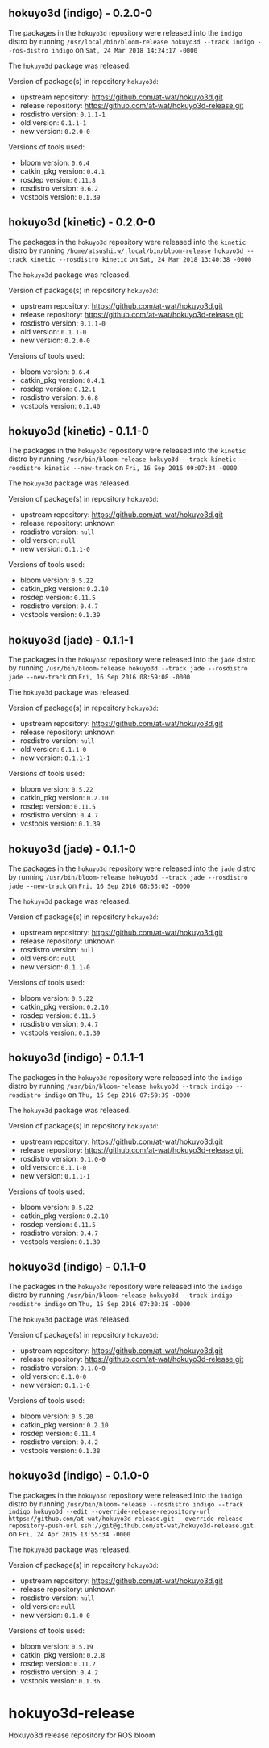 ## hokuyo3d (indigo) - 0.2.0-0

The packages in the `hokuyo3d` repository were released into the `indigo` distro by running `/usr/local/bin/bloom-release hokuyo3d --track indigo --ros-distro indigo` on `Sat, 24 Mar 2018 14:24:17 -0000`

The `hokuyo3d` package was released.

Version of package(s) in repository `hokuyo3d`:

- upstream repository: https://github.com/at-wat/hokuyo3d.git
- release repository: https://github.com/at-wat/hokuyo3d-release.git
- rosdistro version: `0.1.1-1`
- old version: `0.1.1-1`
- new version: `0.2.0-0`

Versions of tools used:

- bloom version: `0.6.4`
- catkin_pkg version: `0.4.1`
- rosdep version: `0.11.8`
- rosdistro version: `0.6.2`
- vcstools version: `0.1.39`


## hokuyo3d (kinetic) - 0.2.0-0

The packages in the `hokuyo3d` repository were released into the `kinetic` distro by running `/home/atsushi.w/.local/bin/bloom-release hokuyo3d --track kinetic --rosdistro kinetic` on `Sat, 24 Mar 2018 13:40:38 -0000`

The `hokuyo3d` package was released.

Version of package(s) in repository `hokuyo3d`:

- upstream repository: https://github.com/at-wat/hokuyo3d.git
- release repository: https://github.com/at-wat/hokuyo3d-release.git
- rosdistro version: `0.1.1-0`
- old version: `0.1.1-0`
- new version: `0.2.0-0`

Versions of tools used:

- bloom version: `0.6.4`
- catkin_pkg version: `0.4.1`
- rosdep version: `0.12.1`
- rosdistro version: `0.6.8`
- vcstools version: `0.1.40`


## hokuyo3d (kinetic) - 0.1.1-0

The packages in the `hokuyo3d` repository were released into the `kinetic` distro by running `/usr/bin/bloom-release hokuyo3d --track kinetic --rosdistro kinetic --new-track` on `Fri, 16 Sep 2016 09:07:34 -0000`

The `hokuyo3d` package was released.

Version of package(s) in repository `hokuyo3d`:

- upstream repository: https://github.com/at-wat/hokuyo3d.git
- release repository: unknown
- rosdistro version: `null`
- old version: `null`
- new version: `0.1.1-0`

Versions of tools used:

- bloom version: `0.5.22`
- catkin_pkg version: `0.2.10`
- rosdep version: `0.11.5`
- rosdistro version: `0.4.7`
- vcstools version: `0.1.39`


## hokuyo3d (jade) - 0.1.1-1

The packages in the `hokuyo3d` repository were released into the `jade` distro by running `/usr/bin/bloom-release hokuyo3d --track jade --rosdistro jade --new-track` on `Fri, 16 Sep 2016 08:59:08 -0000`

The `hokuyo3d` package was released.

Version of package(s) in repository `hokuyo3d`:

- upstream repository: https://github.com/at-wat/hokuyo3d.git
- release repository: unknown
- rosdistro version: `null`
- old version: `0.1.1-0`
- new version: `0.1.1-1`

Versions of tools used:

- bloom version: `0.5.22`
- catkin_pkg version: `0.2.10`
- rosdep version: `0.11.5`
- rosdistro version: `0.4.7`
- vcstools version: `0.1.39`


## hokuyo3d (jade) - 0.1.1-0

The packages in the `hokuyo3d` repository were released into the `jade` distro by running `/usr/bin/bloom-release hokuyo3d --track jade --rosdistro jade --new-track` on `Fri, 16 Sep 2016 08:53:03 -0000`

The `hokuyo3d` package was released.

Version of package(s) in repository `hokuyo3d`:

- upstream repository: https://github.com/at-wat/hokuyo3d.git
- release repository: unknown
- rosdistro version: `null`
- old version: `null`
- new version: `0.1.1-0`

Versions of tools used:

- bloom version: `0.5.22`
- catkin_pkg version: `0.2.10`
- rosdep version: `0.11.5`
- rosdistro version: `0.4.7`
- vcstools version: `0.1.39`


## hokuyo3d (indigo) - 0.1.1-1

The packages in the `hokuyo3d` repository were released into the `indigo` distro by running `/usr/bin/bloom-release hokuyo3d --track indigo --rosdistro indigo` on `Thu, 15 Sep 2016 07:59:39 -0000`

The `hokuyo3d` package was released.

Version of package(s) in repository `hokuyo3d`:

- upstream repository: https://github.com/at-wat/hokuyo3d.git
- release repository: https://github.com/at-wat/hokuyo3d-release.git
- rosdistro version: `0.1.0-0`
- old version: `0.1.1-0`
- new version: `0.1.1-1`

Versions of tools used:

- bloom version: `0.5.22`
- catkin_pkg version: `0.2.10`
- rosdep version: `0.11.5`
- rosdistro version: `0.4.7`
- vcstools version: `0.1.39`


## hokuyo3d (indigo) - 0.1.1-0

The packages in the `hokuyo3d` repository were released into the `indigo` distro by running `/usr/bin/bloom-release hokuyo3d --track indigo --rosdistro indigo` on `Thu, 15 Sep 2016 07:30:38 -0000`

The `hokuyo3d` package was released.

Version of package(s) in repository `hokuyo3d`:
- upstream repository: https://github.com/at-wat/hokuyo3d.git
- release repository: https://github.com/at-wat/hokuyo3d-release.git
- rosdistro version: `0.1.0-0`
- old version: `0.1.0-0`
- new version: `0.1.1-0`

Versions of tools used:
- bloom version: `0.5.20`
- catkin_pkg version: `0.2.10`
- rosdep version: `0.11.4`
- rosdistro version: `0.4.2`
- vcstools version: `0.1.38`


## hokuyo3d (indigo) - 0.1.0-0

The packages in the `hokuyo3d` repository were released into the `indigo` distro by running `/usr/bin/bloom-release --rosdistro indigo --track indigo hokuyo3d --edit --override-release-repository-url https://github.com/at-wat/hokuyo3d-release.git --override-release-repository-push-url ssh://git@github.com/at-wat/hokuyo3d-release.git` on `Fri, 24 Apr 2015 13:55:34 -0000`

The `hokuyo3d` package was released.

Version of package(s) in repository `hokuyo3d`:
- upstream repository: https://github.com/at-wat/hokuyo3d.git
- release repository: unknown
- rosdistro version: `null`
- old version: `null`
- new version: `0.1.0-0`

Versions of tools used:
- bloom version: `0.5.19`
- catkin_pkg version: `0.2.8`
- rosdep version: `0.11.2`
- rosdistro version: `0.4.2`
- vcstools version: `0.1.36`


# hokuyo3d-release
Hokuyo3d release repository for ROS bloom
